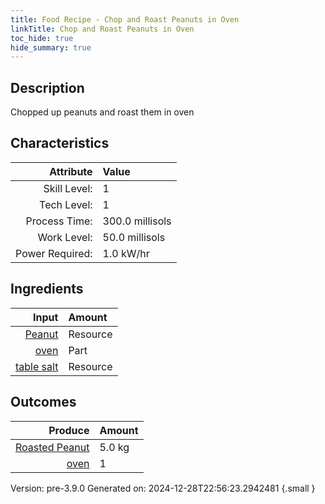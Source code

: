 ```yaml
---
title: Food Recipe - Chop and Roast Peanuts in Oven
linkTitle: Chop and Roast Peanuts in Oven
toc_hide: true
hide_summary: true
---
```


## Description
Chopped up peanuts and roast them in oven 

## Characteristics

| Attribute      | Value |
|--------:|:------|
|Skill Level:|1|
|Tech Level:|1|
|Process Time:|300.0 millisols|
|Work Level:|50.0 millisols|
|Power Required:|1.0 kW/hr|

## Ingredients

| Input      | Amount |
|--------:|:------|
|[Peanut](/docs/definitions/resource/peanut)|Resource|5.0 kg|
|[oven](/docs/definitions/part/oven)|Part|1|
|[table salt](/docs/definitions/resource/table-salt)|Resource|0.5 kg|

## Outcomes


| Produce      | Amount |
|--------:|:------|
|[Roasted Peanut](/docs/definitions/resource/roasted-peanut)|5.0 kg|
|[oven](/docs/definitions/part/oven)|1|


Version: pre-3.9.0 Generated on: 2024-12-28T22:56:23.2942481
{.small }

